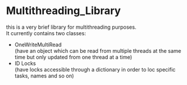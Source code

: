 # Multithreading_Library
this is a very brief library for multithreading purposes.  
It currently contains two classes:  
- OneWriteMultiRead  
(have an object which can be read from multiple threads at the same time but only updated from one thread at a time)
- ID Locks  
(have locks accessible through a dictionary in order to loc specific tasks, names and so on)
